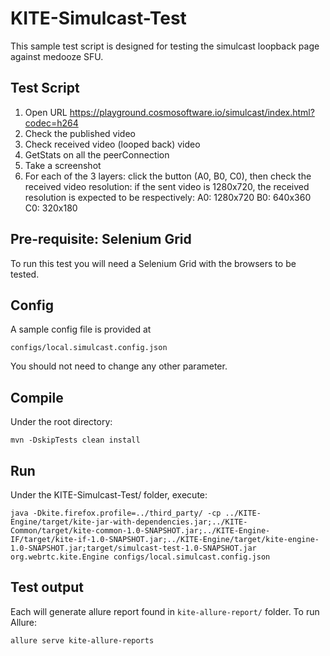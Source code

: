 #  KITE-Simulcast-Test

This sample test script is designed for testing the simulcast loopback page against medooze SFU.

## Test Script


1.	Open URL https://playground.cosmosoftware.io/simulcast/index.html?codec=h264
2.	Check the published video
3.	Check received video (looped back) video
4.	GetStats on all the peerConnection
5.	Take a screenshot
6.	For each of the 3 layers: click the button (A0, B0, C0), then check the received video resolution: if the sent video is 1280x720, the received resolution is expected to be respectively:
A0: 1280x720
B0: 640x360
C0: 320x180


## Pre-requisite: Selenium Grid

To run this test you will need a Selenium Grid with the browsers to be tested.

## Config
 
 A sample config file is provided at  
 
 `configs/local.simulcast.config.json`





You should not need to change any other parameter.


## Compile

Under the root directory:  
``` 
mvn -DskipTests clean install 
``` 

## Run

Under the KITE-Simulcast-Test/ folder, execute:
```
java -Dkite.firefox.profile=../third_party/ -cp ../KITE-Engine/target/kite-jar-with-dependencies.jar;../KITE-Common/target/kite-common-1.0-SNAPSHOT.jar;../KITE-Engine-IF/target/kite-if-1.0-SNAPSHOT.jar;../KITE-Engine/target/kite-engine-1.0-SNAPSHOT.jar;target/simulcast-test-1.0-SNAPSHOT.jar org.webrtc.kite.Engine configs/local.simulcast.config.json
```


## Test output

Each will generate allure report found in `kite-allure-report/` folder.
To run Allure:
```
allure serve kite-allure-reports
```





